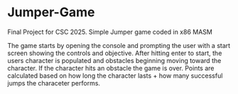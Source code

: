 # Jumper-Game
Final Project for CSC 2025.  Simple Jumper game coded in x86 MASM

The game starts by opening the console and prompting the user with a start screen showing the controls and objective.  After hitting enter to start, the users character is populated and obstacles beginning moving toward the character.  If the character hits an obstacle the game is over.  Points are calculated based on how long the character lasts + how many successful jumps the characeter performs.
